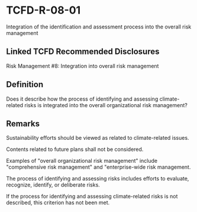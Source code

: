# TCFD-R-08-01

Integration of the identification and assessment process into the overall risk management

## Linked TCFD Recommended Disclosures

Risk Management #8: Integration into overall risk management

## Definition

Does it describe how the process of identifying and assessing climate-related risks is integrated into the overall organizational risk management?

## Remarks

Sustainability efforts should be viewed as related to climate-related issues.

Contents related to future plans shall not be considered.

Examples of "overall organizational risk management" include "comprehensive risk management" and "enterprise-wide risk management.

The process of identifying and assessing risks includes efforts to evaluate, recognize, identify, or deliberate risks.

If the process for identifying and assessing climate-related risks is not described, this criterion has not been met.
